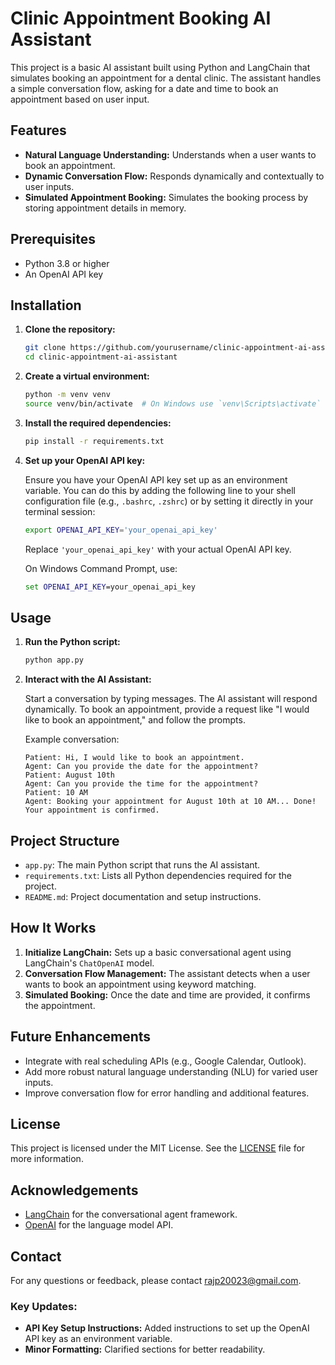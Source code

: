 # Clinic Appointment Booking AI Assistant

This project is a basic AI assistant built using Python and LangChain that simulates booking an appointment for a dental clinic. The assistant handles a simple conversation flow, asking for a date and time to book an appointment based on user input.

## Features

- **Natural Language Understanding:** Understands when a user wants to book an appointment.
- **Dynamic Conversation Flow:** Responds dynamically and contextually to user inputs.
- **Simulated Appointment Booking:** Simulates the booking process by storing appointment details in memory.

## Prerequisites

- Python 3.8 or higher
- An OpenAI API key

## Installation

1. **Clone the repository:**

    ```bash
    git clone https://github.com/yourusername/clinic-appointment-ai-assistant.git
    cd clinic-appointment-ai-assistant
    ```

2. **Create a virtual environment:**

    ```bash
    python -m venv venv
    source venv/bin/activate  # On Windows use `venv\Scripts\activate`
    ```

3. **Install the required dependencies:**

    ```bash
    pip install -r requirements.txt
    ```

4. **Set up your OpenAI API key:**

   Ensure you have your OpenAI API key set up as an environment variable. You can do this by adding the following line to your shell configuration file (e.g., `.bashrc`, `.zshrc`) or by setting it directly in your terminal session:

   ```bash
   export OPENAI_API_KEY='your_openai_api_key'
   ```

   Replace `'your_openai_api_key'` with your actual OpenAI API key.

   On Windows Command Prompt, use:

   ```cmd
   set OPENAI_API_KEY=your_openai_api_key
   ```

## Usage

1. **Run the Python script:**

   ```bash
   python app.py
   ```

2. **Interact with the AI Assistant:**

   Start a conversation by typing messages. The AI assistant will respond dynamically. To book an appointment, provide a request like "I would like to book an appointment," and follow the prompts.

   Example conversation:
   ```plaintext
   Patient: Hi, I would like to book an appointment.
   Agent: Can you provide the date for the appointment?
   Patient: August 10th
   Agent: Can you provide the time for the appointment?
   Patient: 10 AM
   Agent: Booking your appointment for August 10th at 10 AM... Done! Your appointment is confirmed.
   ```

## Project Structure

- `app.py`: The main Python script that runs the AI assistant.
- `requirements.txt`: Lists all Python dependencies required for the project.
- `README.md`: Project documentation and setup instructions.

## How It Works

1. **Initialize LangChain:** Sets up a basic conversational agent using LangChain's `ChatOpenAI` model.
2. **Conversation Flow Management:** The assistant detects when a user wants to book an appointment using keyword matching.
3. **Simulated Booking:** Once the date and time are provided, it confirms the appointment.

## Future Enhancements

- Integrate with real scheduling APIs (e.g., Google Calendar, Outlook).
- Add more robust natural language understanding (NLU) for varied user inputs.
- Improve conversation flow for error handling and additional features.

## License

This project is licensed under the MIT License. See the [LICENSE](LICENSE) file for more information.

## Acknowledgements

- [LangChain](https://github.com/langchain-ai/langchain) for the conversational agent framework.
- [OpenAI](https://openai.com) for the language model API.

## Contact

For any questions or feedback, please contact [rajp20023@gmail.com](mailto:rajp20023@gmail.com).

### Key Updates:
- **API Key Setup Instructions:** Added instructions to set up the OpenAI API key as an environment variable.
- **Minor Formatting:** Clarified sections for better readability.
